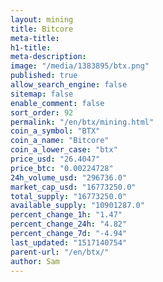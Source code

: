 ```yaml
---
layout: mining
title: Bitcore
meta-title: 
h1-title: 
meta-description: 
image: "/media/1383895/btx.png"
published: true
allow_search_engine: false
sitemap: false
enable_comment: false
sort_order: 92
permalink: "/en/btx/mining.html"
coin_a_symbol: "BTX"
coin_a_name: "Bitcore"
coin_a_lower_case: "btx"
price_usd: "26.4047"
price_btc: "0.00224728"
24h_volume_usd: "296736.0"
market_cap_usd: "16773250.0"
total_supply: "16773250.0"
available_supply: "10901287.0"
percent_change_1h: "1.47"
percent_change_24h: "4.82"
percent_change_7d: "-4.94"
last_updated: "1517140754"
parent-url: "/en/btx/"
author: Sam
---
```


